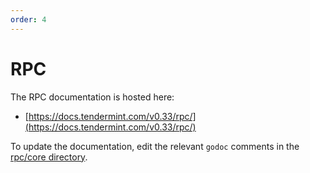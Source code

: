 ```yaml
---
order: 4
---
```


# RPC

The RPC documentation is hosted here:

- [https://docs.tendermint.com/v0.33/rpc/](https://docs.tendermint.com/v0.33/rpc/)

To update the documentation, edit the relevant `godoc` comments in the [rpc/core directory](https://github.com/tendermint/tendermint/blob/v0.33.x/rpc/core).
